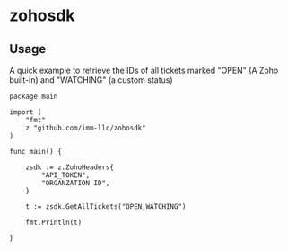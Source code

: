 # zohosdk

## Usage

A quick example to retrieve the IDs of all tickets marked "OPEN" (A Zoho built-in) and "WATCHING" (a custom status)


```
package main

import (
	"fmt"
	z "github.com/imm-llc/zohosdk"
)

func main() {

	zsdk := z.ZohoHeaders{
		"API_TOKEN",
		"ORGANZATION ID",
	}

	t := zsdk.GetAllTickets("OPEN,WATCHING")

	fmt.Println(t)

}
```
